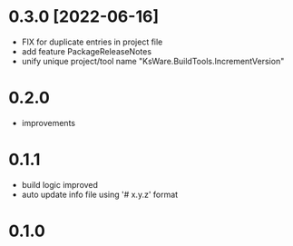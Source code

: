 # 0.3.0 [2022-06-16]
- FIX for duplicate entries in project file
- add feature PackageReleaseNotes
- unify unique project/tool name "KsWare.BuildTools.IncrementVersion"
# 0.2.0
- improvements
# 0.1.1
- build logic improved
- auto update info file using '# x.y.z' format  
# 0.1.0